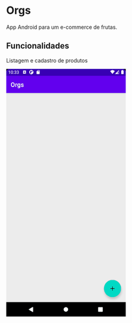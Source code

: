 # Orgs

App Android para um e-commerce de frutas.

## Funcionalidades

Listagem e cadastro de produtos

![gif de apresentação do App](images/orgs-sample.gif)
